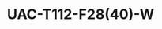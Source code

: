---
title: "UAC-T112-F28(40)-W"
description: "2MP ColourHunter HD Fixed Turret Analog Camera"
image: "/images/categories/products/accessories/BAT-LA5800/BAT-LA58002.png"
images:
  - url: "/images/categories/products/accessories/BAT-LA5800/BAT-LA58002.png"
    caption: "Front view"
features:
  - 2MP high quality image
  - TVI/AHD/CVI/CVBS
  - Supports white light illumination, 24/7 full-color imaging
  - Supports 180° horizontal flip, 180° vertical flip
  - OSD configuration menu, easy to operate
  - IP67 waterproof and dustproof design, high reliability
  - OSD configuration menu in 11 languages
  - 3-Axis
specifications: 
  Pixel: 2MP
  Size: 1/3"
  Minimum illumination: 0.01lux (F1.6, AGC ON); 0 lux (white light on)
  Lens: 2.8mm / 4.0mm
  Lens mount: M12
  2.8mm: H:- 100.9°  V:- 56.5°  D:- 121.8°
  4.0mm: H:- 82.5°  V:- 42.1°  D:- 98.6°
  Illuminator: One white-light illuminator
  Illumination distance: 20m
  Lifetime: ≥60,000 hours
  1080P: 1920(H)×1080(V)
  720P: 1280(H) ×720(V)
  TVI/AHD/CVI: 1080P@30fps, 1080P@25fps; 720P@30fps, 720P@25fps
  CVBS: PAL, NTSC
  PAL: 1/25s-1/50000s
  NTSC: 1/30s–1/50000
  Exposure mode: 4 modes:- Global (default), BLC, HLC, DWDR
  Day/Night: 24/7 full-color imaging
  Digital noise reduction: 2D/3D
  White balance: Two modes:- Auto (default), Manual
  WDR: DWDR
  Flip: Supports 180° horizontal flip, 180° vertical flip
  Video output: BNC, supports TVI/AHD/CVI/CVBS
  Temperature: -30℃ to 60℃(-22℉ to 140℉)
  Humidity: ≤95% (RH, non-condensing)
  Surge protection: 4KV
  Power: DC 12V(±25%), with reverse polarity protection, Max 2.4W
  Mount: Surface mount (default), optional backbox, wall mount bracket
  Dimensions: Φ118mm*96mm (diameter*height)
  Material: Plastic
  Weight: 205g(0.452lb)
  OSD menu language: 11 Languages (English, German, Spanish(Latin America), French, Italian, Japanese, Korean, Polish, Portuguese(Brazil), Russian, Turkish)
  Certification:
    EMC: CE-EMC (EN 55032,EN 61000-3-3,EN IEC 61000-3-2,EN 55035), FCC (FCC 47 CFR part15 B)
    Safety: CE-LVD (EN 62368-1)
    Environment: CE-RoHS (2011/65/EU;(EU)2015/863); WEEE (2012/19/EU)
    Protection: IP67 (IEC 60529)
---